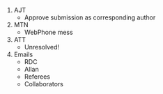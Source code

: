 1. AJT
   - Approve submission as corresponding author
2. MTN
   - WebPhone mess
3. ATT
   - Unresolved!
4. Emails
   - RDC
   - Allan
   - Referees
   - Collaborators
